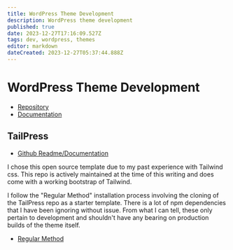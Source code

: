 ```yaml
---
title: WordPress Theme Development
description: WordPress theme development
published: true
date: 2023-12-27T17:16:09.527Z
tags: dev, wordpress, themes
editor: markdown
dateCreated: 2023-12-27T05:37:44.888Z
---
```


# WordPress Theme Development

- [Repository]()
- [Documentation]()

## TailPress

- [Github Readme/Documentation](https://github.com/jeffreyvr/tailpress/#readme)

I chose this open source template due to my past experience with Tailwind css. This repo is actively maintained at the time of this writing and does come with a working bootstrap of Tailwind. 

I follow the "Regular Method" installation process involving the cloning of the TailPress repo as a starter template. There is a lot of npm dependencies that I have been ignoring without issue. From what I can tell, these only pertain to development and shouldn't have any bearing on production builds of the theme itself. 

- [Regular Method](https://github.com/jeffreyvr/tailpress/?tab=readme-ov-file#regular-method)

